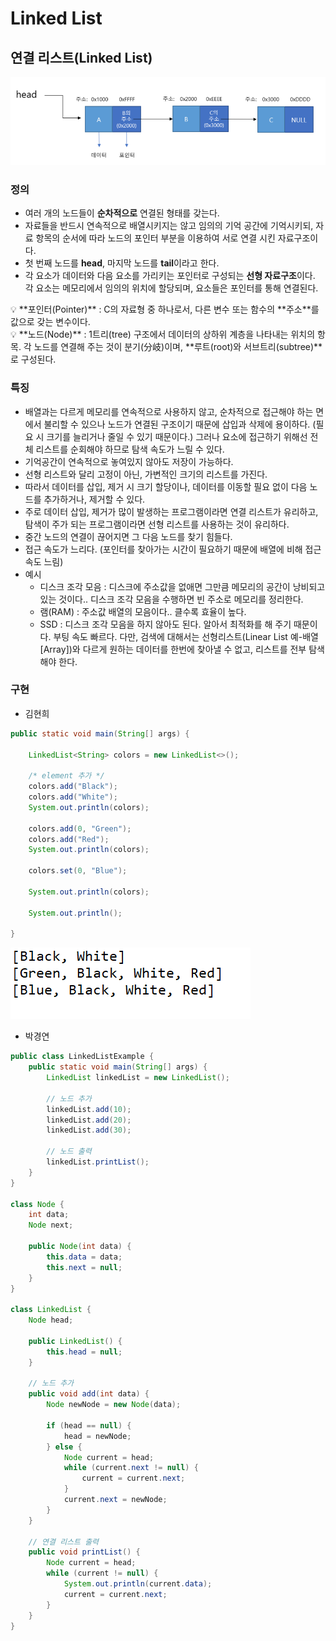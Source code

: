 # Linked List

## 연결 리스트(Linked List)

![Untitled](Linked_List/Untitled.png)

### 정의

- 여러 개의 노드들이 **순차적으로** 연결된 형태를 갖는다.
- 자료들을 반드시 연속적으로 배열시키지는 않고 임의의 기억 공간에 기억시키되, 자료 항목의 순서에 따라 노드의 포인터 부분을 이용하여 서로 연결 시킨 자료구조이다.
- 첫 번째 노드를 **head**, 마지막 노드를 **tail**이라고 한다.
- 각 요소가 데이터와 다음 요소를 가리키는 포인터로 구성되는 **선형 자료구조**이다. 각 요소는 메모리에서 임의의 위치에 할당되며, 요소들은 포인터를 통해 연결된다.

<aside>
💡 **포인터(Pointer)** : C의 자료형 중 하나로서, 다른 변수 또는 함수의 **주소**를 값으로 갖는 변수이다.

</aside>

<aside>
💡 **노드(Node)** : 1트리(tree) 구조에서 데이터의 상하위 계층을 나타내는 위치의 항목. 각 노드를 연결해 주는 것이 분기(分岐)이며, **루트(root)와 서브트리(subtree)**로 구성된다.

</aside>

### 특징

- 배열과는 다르게 메모리를 연속적으로 사용하지 않고, 순차적으로 접근해야 하는 면에서 불리할 수 있으나 노드가 연결된 구조이기 때문에 삽입과 삭제에 용이하다. (필요 시 크기를 늘리거나 줄일 수 있기 때문이다.) 그러나 요소에 접근하기 위해선 전체 리스트를 순회해야 하므로 탐색 속도가 느릴 수 있다.
- 기억공간이 연속적으로 놓여있지 않아도 저장이 가능하다.
- 선형 리스트와 달리 고정이 아닌, 가변적인 크기의 리스트를 가진다.
- 따라서 데이터를 삽입, 제거 시 크기 할당이나, 데이터를 이동할 필요 없이 다음 노드를 추가하거나, 제거할 수 있다.
- 주로 데이터 삽입, 제거가 많이 발생하는 프로그램이라면 연결 리스트가 유리하고, 탐색이 주가 되는 프로그램이라면 선형 리스트를 사용하는 것이 유리하다.
- 중간 노드의 연결이 끊어지면 그 다음 노드를 찾기 힘들다.
- 접근 속도가 느리다. (포인터를 찾아가는 시간이 필요하기 때문에 배열에 비해 접근속도 느림)
- 예시
    - 디스크 조각 모음 : 디스크에 주소값을 없애면 그만큼 메모리의 공간이 낭비되고 있는 것이다.. 디스크 조각 모음을 수행하면 빈 주소로 메모리를 정리한다.
    - 램(RAM) : 주소값 배열의 모음이다.. 클수록 효율이 높다.
    - SSD : 디스크 조각 모음을 하지 않아도 된다. 알아서 최적화를 해 주기 때문이다. 부팅 속도 빠르다. 다만, 검색에 대해서는 선형리스트(Linear List 예-배열[Array])와 다르게 원하는 데이터를 한번에 찾아낼 수 없고, 리스트를 전부 탐색해야 한다.

### 구현

- 김현희

```java
public static void main(String[] args) {

	LinkedList<String> colors = new LinkedList<>();

	/* element 추가 */
    colors.add("Black");
    colors.add("White");
    System.out.println(colors);

    colors.add(0, "Green");
    colors.add("Red");
    System.out.println(colors);

    colors.set(0, "Blue");

    System.out.println(colors);

    System.out.println();

}

```

![Untitled](Linked_List/Untitled1.png)

- 박경연

```java
public class LinkedListExample {
    public static void main(String[] args) {
        LinkedList linkedList = new LinkedList();
        
        // 노드 추가
        linkedList.add(10);
        linkedList.add(20);
        linkedList.add(30);
        
        // 노드 출력
        linkedList.printList();
    }
}

class Node {
    int data;
    Node next;
    
    public Node(int data) {
        this.data = data;
        this.next = null;
    }
}

class LinkedList {
    Node head;
    
    public LinkedList() {
        this.head = null;
    }
    
    // 노드 추가
    public void add(int data) {
        Node newNode = new Node(data);
        
        if (head == null) {
            head = newNode;
        } else {
            Node current = head;
            while (current.next != null) {
                current = current.next;
            }
            current.next = newNode;
        }
    }
    
    // 연결 리스트 출력
    public void printList() {
        Node current = head;
        while (current != null) {
            System.out.println(current.data);
            current = current.next;
        }
    }
}
```